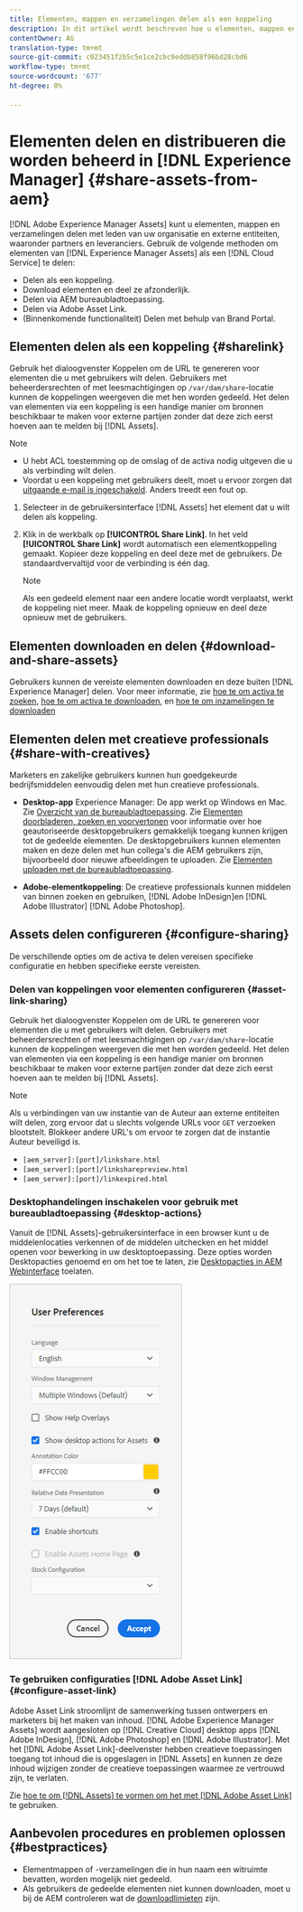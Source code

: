 ```yaml
---
title: Elementen, mappen en verzamelingen delen als een koppeling
description: In dit artikel wordt beschreven hoe u elementen, mappen en verzamelingen als hyperlink kunt delen binnen  [!DNL Experience Manager Assets] .
contentOwner: AG
translation-type: tm+mt
source-git-commit: c023451f2b5c5e1ce2cbc9eddb858f96bd28cbd6
workflow-type: tm+mt
source-wordcount: '677'
ht-degree: 0%

---
```



# Elementen delen en distribueren die worden beheerd in [!DNL Experience Manager] {#share-assets-from-aem}

[!DNL Adobe Experience Manager Assets] kunt u elementen, mappen en verzamelingen delen met leden van uw organisatie en externe entiteiten, waaronder partners en leveranciers. Gebruik de volgende methoden om elementen van [!DNL Experience Manager Assets] als een [!DNL Cloud Service] te delen:

* Delen als een koppeling.
* Download elementen en deel ze afzonderlijk.
* Delen via AEM bureaubladtoepassing.
* Delen via Adobe Asset Link.
* (Binnenkomende functionaliteit) Delen met behulp van Brand Portal.

## Elementen delen als een koppeling {#sharelink}

Gebruik het dialoogvenster Koppelen om de URL te genereren voor elementen die u met gebruikers wilt delen. Gebruikers met beheerdersrechten of met leesmachtigingen op `/var/dam/share`-locatie kunnen de koppelingen weergeven die met hen worden gedeeld. Het delen van elementen via een koppeling is een handige manier om bronnen beschikbaar te maken voor externe partijen zonder dat deze zich eerst hoeven aan te melden bij [!DNL Assets].

>[!NOTE]
>
>* U hebt ACL toestemming op de omslag of de activa nodig uitgeven die u als verbinding wilt delen.
>* Voordat u een koppeling met gebruikers deelt, moet u ervoor zorgen dat [uitgaande e-mail is ingeschakeld](/help/implementing/developing/introduction/development-guidelines.md#sending-email). Anders treedt een fout op.


1. Selecteer in de gebruikersinterface [!DNL Assets] het element dat u wilt delen als koppeling.
1. Klik in de werkbalk op **[!UICONTROL Share Link]**. In het veld **[!UICONTROL Share Link]** wordt automatisch een elementkoppeling gemaakt. Kopieer deze koppeling en deel deze met de gebruikers. De standaardvervaltijd voor de verbinding is één dag.

   >[!NOTE]
   >
   >Als een gedeeld element naar een andere locatie wordt verplaatst, werkt de koppeling niet meer. Maak de koppeling opnieuw en deel deze opnieuw met de gebruikers.

<!--
## Share assets as a link {#sharelink}

To generate the URL for assets you want to share with users, use the Link Sharing dialog. Users with administrator privileges or with read permissions at `/var/dam/share` location are able to view the links shared with them. Sharing assets through a link is a convenient way of making resources available to external parties without them having to first log in to AEM Assets.

>[!NOTE]
>
>* You need Edit ACL permission on the folder or the asset that you want to share as a link.
>* Before you share a link with users, ensure that Day CQ Mail Service is configured. Otherwise, an error occurs.

1. In the Assets user interface, select the asset to share as a link.
1. From the toolbar, click/tap the **[!UICONTROL Share Link]**.

   An asset link is auto-created in the **[!UICONTROL Share Link]** field. Copy this link and share it with the users. The default expiration time for the link is one day.

   Alternatively, proceed to perform steps 3-7 of this procedure to add email recipients, configure the expiration time for the link, and send it from the dialog.

   >[!NOTE]
   >
   >If a shared asset is moved to a different location, its link stops working. Re-create the link and re-share with the users.

1. From the web console, open the **[!UICONTROL Day CQ Link Externalizer]** configuration and modify the following properties in the **[!UICONTROL Domains]** field with the values mentioned against each:

    * local
    * author
    * publish

   For the local and author properties, provide the URL for the local and author instance respectively. Both local and author properties have the same value if you run a single AEM author instance. For publish, provide the URL for the publish instance.

1. In the email address box of the **[!UICONTROL Link Sharing]** dialog, type the email ID of the user you want to share the link with. You can also share the link with multiple users.

   If the user is a member of your organization, select the user's email ID from the suggested email IDs that appear in the list below the typing area. For an external user, type the complete email ID and then select it from the list.

   To enable emails to be sent out to users, configure the SMTP server details in [Day CQ Mail Service](/help/assets/configure-asset-sharing.md#configmailservice).

   >[!NOTE]
   >
   >If you enter an email ID of a user that is not a member of your organization, the words "External User" are prefixed with the email ID of the user.

1. In the **[!UICONTROL Subject]** box, enter a subject for the asset you want to share.
1. In the **[!UICONTROL Message]** box, enter an optional message.
1. In the **[!UICONTROL Expiration]** field, specify an expiration date and time for the link using the date picker. By default, the expiration date is set for a week from the date you share the link.
1. To let users download the original image along with the renditions, select **[!UICONTROL Allow download of original file]**.

   >[!NOTE]
   >
   >By default, users can only download the renditions of the asset that you share as a link.

1. Click **[!UICONTROL Share]**. A message confirms that the link is shared with the users through an email.
1. To view the shared asset, click/tap the link in the email that is sent to the user. The shared asset is displayed in the **[!UICONTROL Adobe Marketing Cloud]** page.

   To toggle to the list view, click/tap the layout icon in the toolbar.

1. To generate a preview of the asset, click/tap the shared asset. To close the preview and return to the **[!UICONTROL Marketing Cloud]** page, click/tap **[!UICONTROL Back]** in the toolbar. If you have shared a folder, click/tap **[!UICONTROL Parent Folder]** to return to the parent folder.

   >[!NOTE]
   >
   >AEM supports generating the preview of assets of these MIME types: JPG, PNG, GIF, BMP, INDD, PDF, and PPT. You can only download the assets of the other MIME types.

1. To download the shared asset, click/tap **[!UICONTROL Select]** from the toolbar, click/tap the asset, and then click/tap **[!UICONTROL Download]** from the toolbar.
1. To view the assets you shared as links, go to the Assets user interface and click/tap the GlobalNav icon. Choose **[!UICONTROL Navigation]** from the list to display the Navigation pane.
1. From the Navigation pane, choose **[!UICONTROL Shared Links]** to display a list of shared assets.
1. To un-share an asset, select it and tap/click **[!UICONTROL Unshare]** from the toolbar.

A message confirms that you unshared the asset. In addition, the entry for the asset is removed from the list.
-->

## Elementen downloaden en delen {#download-and-share-assets}

Gebruikers kunnen de vereiste elementen downloaden en deze buiten [!DNL Experience Manager] delen. Voor meer informatie, zie [hoe te om activa te zoeken](/help/assets/search-assets.md), [hoe te om activa te downloaden](/help/assets/download-assets-from-aem.md), en [hoe te om inzamelingen te downloaden](manage-collections.md#download-a-collection)

## Elementen delen met creatieve professionals {#share-with-creatives}

Marketers en zakelijke gebruikers kunnen hun goedgekeurde bedrijfsmiddelen eenvoudig delen met hun creatieve professionals.

* **Desktop-app** Experience Manager: De app werkt op Windows en Mac. Zie [Overzicht van de bureaubladtoepassing](https://experienceleague.adobe.com/docs/experience-manager-desktop-app/using/introduction.html). Zie [Elementen doorbladeren, zoeken en voorvertonen](https://experienceleague.adobe.com/docs/experience-manager-desktop-app/using/using.html#browse-search-preview-assets) voor informatie over hoe geautoriseerde desktopgebruikers gemakkelijk toegang kunnen krijgen tot de gedeelde elementen. De desktopgebruikers kunnen elementen maken en deze delen met hun collega&#39;s die AEM gebruikers zijn, bijvoorbeeld door nieuwe afbeeldingen te uploaden. Zie [Elementen uploaden met de bureaubladtoepassing](https://experienceleague.adobe.com/docs/experience-manager-desktop-app/using/using.html#upload-and-add-new-assets-to-aem).

* **Adobe-elementkoppeling**: De creatieve professionals kunnen middelen van binnen zoeken en gebruiken,  [!DNL Adobe InDesign]en  [!DNL Adobe Illustrator]  [!DNL Adobe Photoshop].

## Assets delen configureren {#configure-sharing}

De verschillende opties om de activa te delen vereisen specifieke configuratie en hebben specifieke eerste vereisten.

### Delen van koppelingen voor elementen configureren {#asset-link-sharing}

<!-- TBD: Web Console is not there so how to configure Day CQ email service? Or is it not required now? -->

Gebruik het dialoogvenster Koppelen om de URL te genereren voor elementen die u met gebruikers wilt delen. Gebruikers met beheerdersrechten of met leesmachtigingen op `/var/dam/share`-locatie kunnen de koppelingen weergeven die met hen worden gedeeld. Het delen van elementen via een koppeling is een handige manier om bronnen beschikbaar te maken voor externe partijen zonder dat deze zich eerst hoeven aan te melden bij [!DNL Assets].

>[!NOTE]
>
>Als u verbindingen van uw instantie van de Auteur aan externe entiteiten wilt delen, zorg ervoor dat u slechts volgende URLs voor `GET` verzoeken blootstelt. Blokkeer andere URL&#39;s om ervoor te zorgen dat de instantie Auteur beveiligd is.
>* `[aem_server]:[port]/linkshare.html`
>* `[aem_server]:[port]/linksharepreview.html`
>* `[aem_server]:[port]/linkexpired.html`


<!--
## Configure Day CQ mail service {#configmailservice}

Before you can share assets as links, configure the email service.

1. Click or tap the AEM logo, and then navigate to **[!UICONTROL Tools]** &gt; **[!UICONTROL Operations]** &gt; **[!UICONTROL Web Console]**.
1. From the list of services, locate **[!UICONTROL Day CQ Mail Service]**.
1. Click the **[!UICONTROL Edit]** icon beside the service, and configure the following parameters for **Day CQ Mail Service]** with the details mentioned against their names:

    * SMTP server host name: email server host name
    * SMTP server port: email server port
    * SMTP user: email server user name
    * SMTP password: email server password

1. Click/tap **[!UICONTROL Save]**.
-->

<!-- TBD: Commenting as Web Console is not available. Document the appropriate OSGi config method if available in CS.
### Configure maximum data size {#maxdatasize}

When you download assets from the link shared using the Link Sharing feature, AEM compresses the asset hierarchy from the repository and then returns the asset in a ZIP file. However, in the absence of limits to the amount of data that can be compressed in a ZIP file, huge amounts of data is subjected to compression, which causes out of memory errors in JVM. To secure the system from a potential denial of service attack due to this situation, you can configure the maximum size of the downloaded files. If uncompressed size of the asset exceeds the configured value, asset download requests are rejected. The default value is 100 MB.

1. Click/Tap the AEM logo and then go to **[!UICONTROL Tools]** &gt; **[!UICONTROL Operations]** &gt; **[!UICONTROL Web Console]**.
1. From the web console, locate the **[!UICONTROL Day CQ DAM Adhoc Asset Share Proxy Servlet]** configuration.
1. Open the configuration in edit mode, and modify the value of the **[!UICONTROL Max Content Size (uncompressed)]** parameter.
1. Save the changes.
-->

<!--
Add content or link about how to configure sharing via BP, DA, AAL, etc.
-->

### Desktophandelingen inschakelen voor gebruik met bureaubladtoepassing {#desktop-actions}

Vanuit de [!DNL Assets]-gebruikersinterface in een browser kunt u de middelenlocaties verkennen of de middelen uitchecken en het middel openen voor bewerking in uw desktoptoepassing. Deze opties worden Desktopacties genoemd en om het toe te laten, zie [Desktopacties in AEM Webinterface](https://experienceleague.adobe.com/docs/experience-manager-desktop-app/using/using.html#desktopactions-v2) toelaten.

![Desktophandelingen als sneltoets gebruiken bij het werken met de bureaubladtoepassing](assets/enable_desktop_actions.png)

### Te gebruiken configuraties [!DNL Adobe Asset Link] {#configure-asset-link}

Adobe Asset Link stroomlijnt de samenwerking tussen ontwerpers en marketers bij het maken van inhoud. [!DNL Adobe Experience Manager Assets] wordt aangesloten op [!DNL Creative Cloud] desktop apps [!DNL Adobe InDesign], [!DNL Adobe Photoshop] en [!DNL Adobe Illustrator]. Met het [!DNL Adobe Asset Link]-deelvenster hebben creatieve toepassingen toegang tot inhoud die is opgeslagen in [!DNL Assets] en kunnen ze deze inhoud wijzigen zonder de creatieve toepassingen waarmee ze vertrouwd zijn, te verlaten.

Zie [hoe te om  [!DNL Assets] te vormen om het met [!DNL Adobe Asset Link]](https://helpx.adobe.com/enterprise/using/configure-aem-assets-for-asset-link.html) te gebruiken.

## Aanbevolen procedures en problemen oplossen {#bestpractices}

* Elementmappen of -verzamelingen die in hun naam een witruimte bevatten, worden mogelijk niet gedeeld.
* Als gebruikers de gedeelde elementen niet kunnen downloaden, moet u bij de AEM controleren wat de [downloadlimieten](#maxdatasize) zijn.

<!--
* If you cannot send email with links to shared assets or if the other users cannot receive your email, check with your AEM administrator if the [email service](/help/assets/configure-asset-sharing.md#configmailservice) is configured or not. 
* If you cannot share assets using link sharing functionality, ensure that you have the appropriate permissions. See [share assets](#sharelink).
-->

<!-- TBD: Add content or link about how to share using Brand Portal when it is available on [!DNL Cloud Service].
-->
